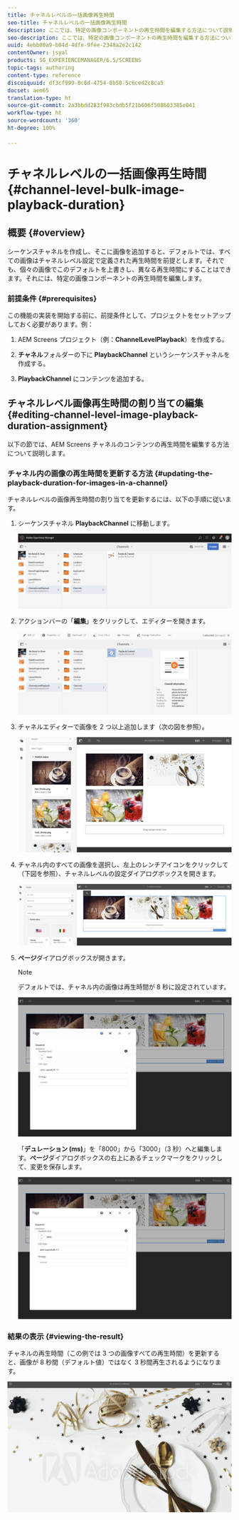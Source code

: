 ```yaml
---
title: チャネルレベルの一括画像再生時間
seo-title: チャネルレベルの一括画像再生時間
description: ここでは、特定の画像コンポーネントの再生時間を編集する方法について説明します。
seo-description: ここでは、特定の画像コンポーネントの再生時間を編集する方法について説明します。
uuid: 4ebb00a9-b04d-4dfe-9fee-2348a2e2c142
contentOwner: jsyal
products: SG_EXPERIENCEMANAGER/6.5/SCREENS
topic-tags: authoring
content-type: reference
discoiquuid: df3cf999-0c8d-4754-8b58-5c6ced2c8ca5
docset: aem65
translation-type: ht
source-git-commit: 2a3bbdd283f983cbdb5f21b606f508603385e041
workflow-type: ht
source-wordcount: '360'
ht-degree: 100%

---
```



# チャネルレベルの一括画像再生時間 {#channel-level-bulk-image-playback-duration}

## 概要 {#overview}

シーケンスチャネルを作成し、そこに画像を追加すると、デフォルトでは、すべての画像はチャネルレベル設定で定義された再生時間を前提とします。それでも、個々の画像でこのデフォルトを上書きし、異なる再生時間にすることはできます。それには、特定の画像コンポーネントの再生時間を編集します。

### 前提条件 {#prerequisites}

この機能の実装を開始する前に、前提条件として、プロジェクトをセットアップしておく必要があります。例：

1. AEM Screens プロジェクト（例：**ChannelLevelPlayback**）を作成する。

1. **チャネル**&#x200B;フォルダーの下に **PlaybackChannel** というシーケンスチャネルを作成する。

1. **PlaybackChannel** にコンテンツを追加する。

## チャネルレベル画像再生時間の割り当ての編集 {#editing-channel-level-image-playback-duration-assignment}

以下の節では、AEM Screens チャネルのコンテンツの再生時間を編集する方法について説明します。

### チャネル内の画像の再生時間を更新する方法 {#updating-the-playback-duration-for-images-in-a-channel}

チャネルレベルの画像再生時間の割り当てを更新するには、以下の手順に従います。

1. シーケンスチャネル **PlaybackChannel** に移動します。

   ![screen_shot_2019-06-24at62818pm](assets/screen_shot_2019-06-24at62818pm.png)

1. アクションバーの「**編集**」をクリックして、エディターを開きます。

   ![screen_shot_2019-06-24at70141pm](assets/screen_shot_2019-06-24at70141pm.png)

1. チャネルエディターで画像を 2 つ以上追加します（次の図を参照）。

   ![screen_shot_2019-06-24at90534pm](assets/screen_shot_2019-06-24at90534pm.png)

1. チャネル内のすべての画像を選択し、左上のレンチアイコンをクリックして（下図を参照）、チャネルレベルの設定ダイアログボックスを開きます。

   ![screen_shot_2019-06-25at95945am](assets/screen_shot_2019-06-25at95945am.png)

1. **ページ**&#x200B;ダイアログボックスが開きます。

   >[!NOTE]
   >デフォルトでは、チャネル内の画像は再生時間が 8 秒に設定されています。

   ![screen_shot_2019-06-25at100343am](assets/screen_shot_2019-06-25at100343am.png)

   「**デュレーション (ms)**」を「8000」から「3000」（3 秒）へと編集します。**ページ**&#x200B;ダイアログボックスの右上にあるチェックマークをクリックして、変更を保存します。

   ![screen_shot_2019-06-25at101527am](assets/screen_shot_2019-06-25at101527am.png)

### 結果の表示 {#viewing-the-result}

チャネルの再生時間（この例では 3 つの画像すべての再生時間）を更新すると、画像が 8 秒間（デフォルト値）ではなく 3 秒間再生されるようになります。

![channel_preview](assets/channel_preview.gif)


